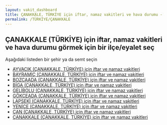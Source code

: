 ```yaml
---
layout: vakit_dashboard
title: ÇANAKKALE, TÜRKİYE için iftar, namaz vakitleri ve hava durumu - ilçe/eyalet seç
permalink: /TÜRKİYE/ÇANAKKALE
---
```


## ÇANAKKALE (TÜRKİYE) için iftar, namaz vakitleri ve hava durumu  görmek için bir ilçe/eyalet seç

Aşağıdaki listeden bir şehir ya da semt seçin

* [AYVACIK (ÇANAKKALE, TÜRKİYE) için iftar ve namaz vakitleri](/TÜRKİYE/ÇANAKKALE/AYVACIK)
* [BAYRAMİÇ (ÇANAKKALE, TÜRKİYE) için iftar ve namaz vakitleri](/TÜRKİYE/ÇANAKKALE/BAYRAMİÇ)
* [BOZCAADA (ÇANAKKALE, TÜRKİYE) için iftar ve namaz vakitleri](/TÜRKİYE/ÇANAKKALE/BOZCAADA)
* [BİGA (ÇANAKKALE, TÜRKİYE) için iftar ve namaz vakitleri](/TÜRKİYE/ÇANAKKALE/BİGA)
* [GELİBOLU (ÇANAKKALE, TÜRKİYE) için iftar ve namaz vakitleri](/TÜRKİYE/ÇANAKKALE/GELİBOLU)
* [GÖKÇEADA (ÇANAKKALE, TÜRKİYE) için iftar ve namaz vakitleri](/TÜRKİYE/ÇANAKKALE/GÖKÇEADA)
* [LAPSEKİ (ÇANAKKALE, TÜRKİYE) için iftar ve namaz vakitleri](/TÜRKİYE/ÇANAKKALE/LAPSEKİ)
* [YENİCE (ÇANAKKALE, TÜRKİYE) için iftar ve namaz vakitleri](/TÜRKİYE/ÇANAKKALE/YENİCE)
* [ÇAN (ÇANAKKALE, TÜRKİYE) için iftar ve namaz vakitleri](/TÜRKİYE/ÇANAKKALE/ÇAN)
* [ÇANAKKALE (ÇANAKKALE, TÜRKİYE) için iftar ve namaz vakitleri](/TÜRKİYE/ÇANAKKALE/ÇANAKKALE)

<script type="text/javascript">
  var GLOBAL_COUNTRY = 'TÜRKİYE';
  var GLOBAL_CITY = 'ÇANAKKALE';
  var GLOBAL_STATE = 'ÇANAKKALE';
</script>
